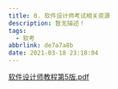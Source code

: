 ```yaml
---
title: 0. 软件设计师考试相关资源
description: 暂无描述！
tags:
  - 软考
abbrlink: de7a7a8b
date: 2021-03-18 23:18:04
---
```




[软件设计师教程第5版.pdf](http://blog.cdn.ionluo.cn/pdf/软件设计师教程第5版.pdf)